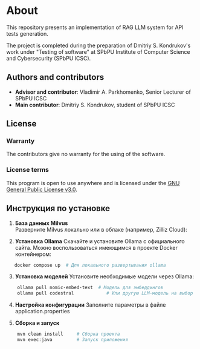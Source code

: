 # About

This repository presents an implementation of RAG LLM system for API tests generation.

The project is completed during the preparation of Dmitriy S. Kondrukov's work under "Testing of software" at SPbPU Institute of Computer Science and Cybersecurity (SPbPU ICSC).

## Authors and contributors

- **Advisor and contributor**: Vladimir A. Parkhomenko, Senior Lecturer of SPbPU ICSC
- **Main contributor**: Dmitriy S. Kondrukov, student of SPbPU ICSC

## License

### Warranty
The contributors give no warranty for the using of the software.

### License terms
This program is open to use anywhere and is licensed under the [GNU General Public License v3.0](https://www.gnu.org/licenses/gpl-3.0.en.html).


## Инструкция по установке

1. **База данных Milvus**  
   Разверните Milvus локально или в облаке (например, Zilliz Cloud):

2. **Установка Ollama**
    Скачайте и установите Ollama с официального сайта. Можно воспользоваться имеющимся в проекте Docker контейнером: 
```bash
   docker compose up  # Для локального развертывания ollama
```

3. **Установка моделей**
    Установите необходимые модели через Ollama:
```bash
    ollama pull nomic-embed-text  # Модель для эмбеддингов
    ollama pull codestral            # Или другую LLM-модель на выбор
```

4. **Настройка конфигурации**
    Заполните параметры в файле application.properties

5. **Сборка и запуск**
```bash
    mvn clean install     # Сборка проекта
    mvn exec:java         # Запуск приложения
```